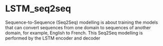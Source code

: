 # LSTM_seq2seq
Sequence-to-Sequence (Seq2Seq) modelling is about training the models that can convert sequences from one domain to sequences of another domain, for example, English to French. This Seq2Seq modelling is performed by the LSTM encoder and decoder
